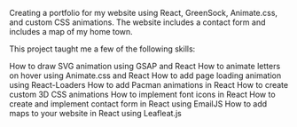 Creating a portfolio for my website using React, GreenSock, Animate.css, and custom CSS animations. The website includes a contact form and includes a map of my home town.

This project taught me a few of the following skills:

How to draw SVG animation using GSAP and React
How to animate letters on hover using Animate.css and React
How to add page loading animation using React-Loaders
How to add Pacman animations in React
How to create custom 3D CSS animations
How to implement font icons in React
How to create and implement contact form in React using EmailJS
How to add maps to your website in React using Leafleat.js
